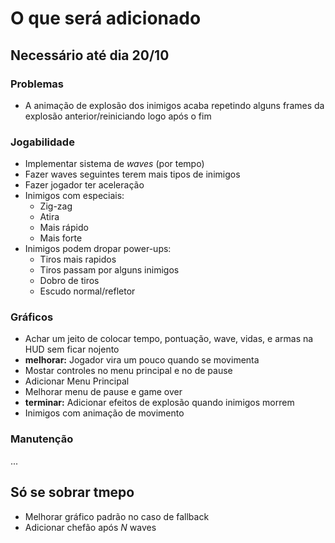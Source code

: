 # O que será adicionado

## Necessário até dia 20/10

### Problemas
- A animação de explosão dos inimigos acaba repetindo alguns frames da explosão anterior/reiniciando logo após o fim

### Jogabilidade
- Implementar sistema de *waves* (por tempo)
- Fazer waves seguintes terem mais tipos de inimigos
- Fazer jogador ter aceleração
- Inimigos com especiais:
	- Zig-zag
	- Atira
	- Mais rápido
	- Mais forte
- Inimigos podem dropar power-ups:
	- Tiros mais rapidos
	- Tiros passam por alguns inimigos
	- Dobro de tiros
	- Escudo normal/refletor

### Gráficos
- Achar um jeito de colocar tempo, pontuação, wave, vidas, e armas na HUD sem ficar nojento
- **melhorar:** Jogador vira um pouco quando se movimenta 
- Mostar controles no menu principal e no de pause
- Adicionar Menu Principal
- Melhorar menu de pause e game over
- **terminar:** Adicionar efeitos de explosão quando inimigos morrem
- Inimigos com animação de movimento

### Manutenção
...

## Só se sobrar tmepo

- Melhorar gráfico padrão no caso de fallback
- Adicionar chefão após *N* waves
